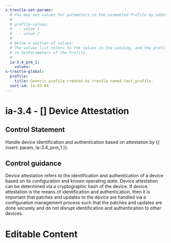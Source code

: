 ```yaml
---
x-trestle-set-params:
  # You may set values for parameters in the assembled Profile by adding
  #
  # profile-values:
  #   - value 1
  #   - value 2
  #
  # below a section of values:
  # The values list refers to the values in the catalog, and the profile-values represent values
  # in SetParameters of the Profile.
  #
  ia-3.4_prm_1:
    values:
x-trestle-global:
  profile:
    title: Generic profile created by trestle named test_profile.
  sort-id: ia-03.04
---
```


# ia-3.4 - \[\] Device Attestation

## Control Statement

Handle device identification and authentication based on attestation by {{ insert: param, ia-3.4_prm_1 }}.

## Control guidance

Device attestation refers to the identification and authentication of a device based on its configuration and known operating state. Device attestation can be determined via a cryptographic hash of the device. If device attestation is the means of identification and authentication, then it is important that patches and updates to the device are handled via a configuration management process such that the patches and updates are done securely and do not disrupt identification and authentication to other devices.

# Editable Content

<!-- Make additions and edits below -->
<!-- The above represents the contents of the control as received by the profile, prior to additions. -->
<!-- If the profile makes additions to the control, they will appear below. -->
<!-- The above markdown may not be edited but you may edit the content below, and/or introduce new additions to be made by the profile. -->
<!-- If there is a yaml header at the top, parameter values may be edited. Use --set-parameters to incorporate the changes during assembly. -->
<!-- The content here will then replace what is in the profile for this control, after running profile-assemble. -->
<!-- The current profile has no added parts for this control, but you may add new ones here. -->
<!-- Each addition must have a heading either of the form ## Control my_addition_name -->
<!-- or ## Part a. (where the a. refers to one of the control statement labels.) -->
<!-- "## Control" parts are new parts added after the statement part. -->
<!-- "## Part" parts are new parts added into the top-level statement part with that label. -->
<!-- Subparts may be added with nested hash levels of the form ### My Subpart Name -->
<!-- underneath the parent ## Control or ## Part being added -->
<!-- See https://ibm.github.io/compliance-trestle/tutorials/ssp_profile_catalog_authoring/ssp_profile_catalog_authoring for guidance. -->
